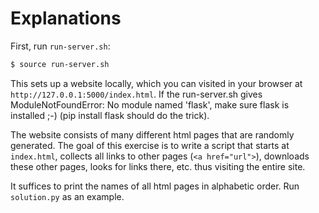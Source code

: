 # Explanations

First, run `run-server.sh`:

```bash
$ source run-server.sh
```

This sets up a website locally, which you can visited
in your browser at `http://127.0.0.1:5000/index.html`.
If the run-server.sh gives ModuleNotFoundError: No module named 'flask',
make sure flask is installed ;-) (pip install flask should do the trick).

The website consists of many different html pages
that are randomly generated. The goal of this exercise
is to write a script that starts at `index.html`,
collects all links to other pages (`<a href="url">`),
downloads these other pages, looks for links there, etc.
thus visiting the entire site.

It suffices to print the names of all html pages
in alphabetic order. Run `solution.py` as an example.
